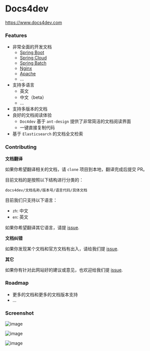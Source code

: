 # Docs4dev
https://www.docs4dev.com 

### Features

- 非常全面的开发文档
  - [Spring Boot](https://www.docs4dev.com/docs/en/spring-boot/1.5.9.RELEASE/reference)
  - [Spring Cloud](https://www.docs4dev.com/docs/en/spring-cloud/Finchley.SR2/reference)
  - [Spring Batch](https://www.docs4dev.com/docs/en/spring-batch/4.1.x/reference)
  - [Nginx](https://www.docs4dev.com/docs/en/nginx/current/reference)
  - [Apache](https://www.docs4dev.com/docs/en/apache/2.4/reference)
  - ...
- 支持多语言
  - 英文
  - 中文（beta）
  - ...
- 支持多版本的文档
- 良好的文档阅读体验
  - `Doc4dev` 基于 `ant-design` 提供了非常简洁的文档阅读界面
  - 一键直接复制代码
- 基于 `Elasticsearch` 的文档全文检索

### Contributing

**文档翻译**

如果你希望翻译相关的文档，请 `clone` 项目到本地，翻译完成后提交 PR。

目前文档的是按照以下结构进行分类的：

```
docs4dev/文档名称/版本号/语言代码/具体文档
```

目前我们只支持以下语言：

- `zh`: 中文
- `en`: 英文

如果你希望翻译其它语言，请提 [issue](https://github.com/docs4dev/spring-docs/issues/new).

**文档纠错**

如果你发现某个文档和官方文档有出入，请给我们提 [issue](https://github.com/docs4dev/spring-docs/issues/new).

**其它**

如果你有针对此网站好的建议或意见，也欢迎给我们提 [issue](https://github.com/docs4dev/spring-docs/issues/new).

### Roadmap

- 更多的文档和更多的文档版本支持
- ...

### Screenshot

![image](https://user-images.githubusercontent.com/30259465/49869701-22d2a580-fe4c-11e8-86e4-99230e10efe8.png)

![image](https://user-images.githubusercontent.com/30259465/49869742-3d0c8380-fe4c-11e8-9e82-43f89788ab62.png)

![image](https://user-images.githubusercontent.com/30259465/49869778-60cfc980-fe4c-11e8-910e-fd2633d6c993.png)

